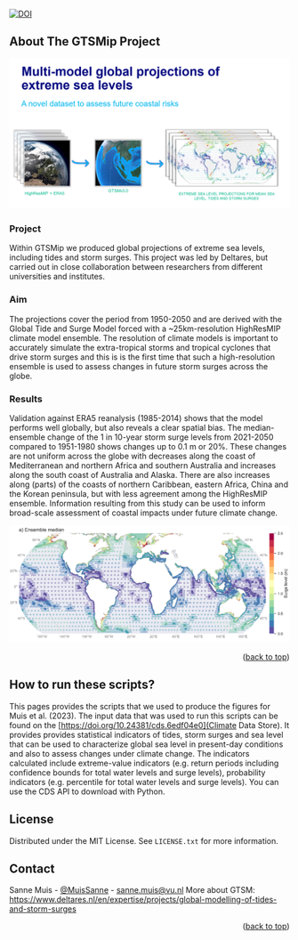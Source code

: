 <!-- Improved compatibility of back to top link: See: https://github.com/othneildrew/Best-README-Template/pull/73 -->
<a name="readme-top"></a>
<!--
-->
[![DOI](https://zenodo.org/badge/668636751.svg)](https://zenodo.org/badge/latestdoi/668636751)

<!-- ABOUT THE PROJECT -->
## About The GTSMip Project
![GTSMip](images/Capture.PNG)
### Project
Within GTSMip we produced global projections of extreme sea levels, including tides and storm surges. This project was led by Deltares, but carried out in close collaboration between researchers from different universities and institutes. 

### Aim
The projections cover the period from 1950-2050 and are derived with the Global Tide and Surge Model forced with a ~25km-resolution HighResMIP climate model ensemble. The resolution of climate models is important to accurately simulate the extra-tropical storms and tropical cyclones that drive storm surges and this is is the first time that such a high-resolution ensemble is used to assess changes in future storm surges across the globe. 

### Results
Validation against ERA5 reanalysis (1985-2014) shows that the model performs well globally, but also reveals a clear spatial bias. The median-ensemble change of the 1 in 10-year storm surge levels from 2021-2050 compared to 1951-1980 shows changes up to 0.1 m or 20%. These changes are not uniform across the globe with decreases along the coast of Mediterranean and northern Africa and southern Australia and increases along the south coast of Australia and Alaska. There are also increases along (parts) of the coasts of northern Caribbean, eastern Africa, China and the Korean peninsula, but with less agreement among the HighResMIP ensemble. Information resulting from this study can be used to inform broad-scale assessment of coastal impacts under future climate change.

![GTSMip_ens_median](images/ensemble_mean.png)

<p align="right">(<a href="#readme-top">back to top</a>)</p>

## How to run these scripts? 
This pages provides the scripts that we used to produce the figures for Muis et al. (2023). The input data that was used to run this scripts can be found on the [https://doi.org/10.24381/cds.6edf04e0](Climate Data Store). It provides provides statistical indicators of tides, storm surges and sea level that can be used to characterize global sea level in present-day conditions and also to assess changes under climate change. The indicators calculated include extreme-value indicators (e.g. return periods including confidence bounds for total water levels and surge levels), probability indicators (e.g. percentile for total water levels and surge levels). You can use the CDS API to download with Python.

<!-- LICENSE -->
## License
Distributed under the MIT License. See `LICENSE.txt` for more information.

<!-- CONTACT -->
## Contact

Sanne Muis - [@MuisSanne](https://twitter.com/MuisSanne) - sanne.muis@vu.nl
More about GTSM: https://www.deltares.nl/en/expertise/projects/global-modelling-of-tides-and-storm-surges

<p align="right">(<a href="#readme-top">back to top</a>)</p>
